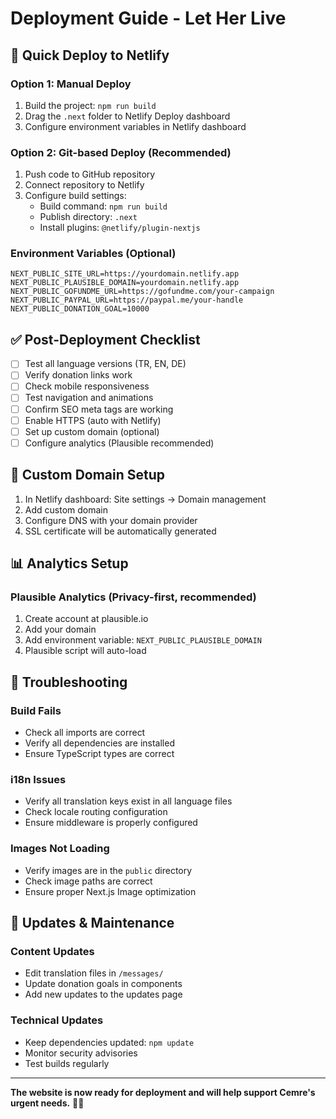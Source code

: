 # Deployment Guide - Let Her Live

## 🚀 Quick Deploy to Netlify

### Option 1: Manual Deploy
1. Build the project: `npm run build`
2. Drag the `.next` folder to Netlify Deploy dashboard
3. Configure environment variables in Netlify dashboard

### Option 2: Git-based Deploy (Recommended)
1. Push code to GitHub repository
2. Connect repository to Netlify
3. Configure build settings:
   - Build command: `npm run build`
   - Publish directory: `.next`
   - Install plugins: `@netlify/plugin-nextjs`

### Environment Variables (Optional)
```
NEXT_PUBLIC_SITE_URL=https://yourdomain.netlify.app
NEXT_PUBLIC_PLAUSIBLE_DOMAIN=yourdomain.netlify.app
NEXT_PUBLIC_GOFUNDME_URL=https://gofundme.com/your-campaign
NEXT_PUBLIC_PAYPAL_URL=https://paypal.me/your-handle
NEXT_PUBLIC_DONATION_GOAL=10000
```

## ✅ Post-Deployment Checklist

- [ ] Test all language versions (TR, EN, DE)
- [ ] Verify donation links work
- [ ] Check mobile responsiveness
- [ ] Test navigation and animations
- [ ] Confirm SEO meta tags are working
- [ ] Enable HTTPS (auto with Netlify)
- [ ] Set up custom domain (optional)
- [ ] Configure analytics (Plausible recommended)

## 🔧 Custom Domain Setup

1. In Netlify dashboard: Site settings → Domain management
2. Add custom domain
3. Configure DNS with your domain provider
4. SSL certificate will be automatically generated

## 📊 Analytics Setup

### Plausible Analytics (Privacy-first, recommended)
1. Create account at plausible.io
2. Add your domain
3. Add environment variable: `NEXT_PUBLIC_PLAUSIBLE_DOMAIN`
4. Plausible script will auto-load

## 🐛 Troubleshooting

### Build Fails
- Check all imports are correct
- Verify all dependencies are installed
- Ensure TypeScript types are correct

### i18n Issues
- Verify all translation keys exist in all language files
- Check locale routing configuration
- Ensure middleware is properly configured

### Images Not Loading
- Verify images are in the `public` directory
- Check image paths are correct
- Ensure proper Next.js Image optimization

## 🔄 Updates & Maintenance

### Content Updates
- Edit translation files in `/messages/`
- Update donation goals in components
- Add new updates to the updates page

### Technical Updates
- Keep dependencies updated: `npm update`
- Monitor security advisories
- Test builds regularly

---

**The website is now ready for deployment and will help support Cemre's urgent needs.** 🏳️‍⚧️